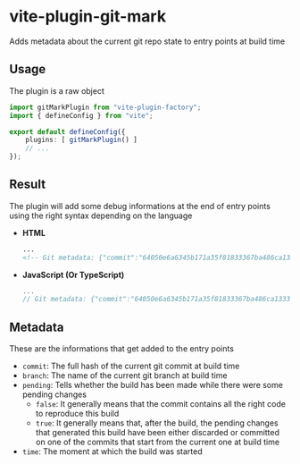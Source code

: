 
# vite-plugin-git-mark
Adds metadata about the current git repo state to entry points at build time

## Usage
The plugin is a raw object
```ts
import gitMarkPlugin from "vite-plugin-factory";
import { defineConfig } from "vite";

export default defineConfig({
    plugins: [ gitMarkPlugin() ]
    // ...
});
```

## Result
The plugin will add some debug informations at the end of entry points using the right syntax depending on the language
- **HTML**
  ```html
  ...
  <!-- Git metadata: {"commit":"64050e6a6345b171a35f81833367ba486ca13338","branch":"main","pending":false,"time":"2025-06-14T00:43:58.551Z"} -->
  ```
- **JavaScript (Or TypeScript)**
  ```js
  ...
  // Git metadata: {"commit":"64050e6a6345b171a35f81833367ba486ca13338","branch":"main","pending":false,"time":"2025-06-14T00:43:58.551Z"}
  ```

## Metadata
These are the informations that get added to the entry points
- `commit`: The full hash of the current git commit at build time
- `branch`: The name of the current git branch at build time
- `pending`: Tells whether the build has been made while there were some pending changes
  - `false`: It generally means that the commit contains all the right code to reproduce this build
  - `true`: It generally means that, after the build, the pending changes that generated this build have been either discarded or committed on one of the commits that start from the current one at build time
- `time`: The moment at which the build was started